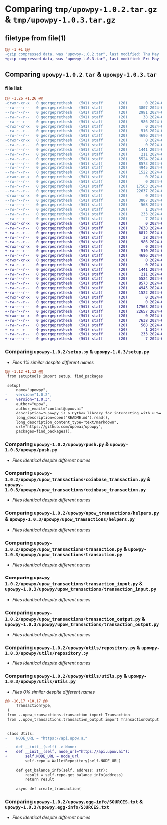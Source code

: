 # Comparing `tmp/upowpy-1.0.2.tar.gz` & `tmp/upowpy-1.0.3.tar.gz`

## filetype from file(1)

```diff
@@ -1 +1 @@
-gzip compressed data, was "upowpy-1.0.2.tar", last modified: Thu May  2 06:14:32 2024, max compression
+gzip compressed data, was "upowpy-1.0.3.tar", last modified: Fri May  3 05:27:52 2024, max compression
```

## Comparing `upowpy-1.0.2.tar` & `upowpy-1.0.3.tar`

### file list

```diff
@@ -1,26 +1,26 @@
-drwxr-xr-x   0 georgeprethesh   (501) staff       (20)        0 2024-05-02 06:14:32.755410 upowpy-1.0.2/
--rw-r--r--   0 georgeprethesh   (501) staff       (20)     3807 2024-05-02 06:14:32.755153 upowpy-1.0.2/PKG-INFO
--rw-r--r--   0 georgeprethesh   (501) staff       (20)     2981 2024-05-01 08:34:30.000000 upowpy-1.0.2/README.md
--rw-r--r--   0 georgeprethesh   (501) staff       (20)       38 2024-05-02 06:14:32.755454 upowpy-1.0.2/setup.cfg
--rw-r--r--   0 georgeprethesh   (501) staff       (20)      986 2024-05-02 06:14:00.000000 upowpy-1.0.2/setup.py
-drwxr-xr-x   0 georgeprethesh   (501) staff       (20)        0 2024-05-02 06:14:32.750753 upowpy-1.0.2/upowpy/
--rw-r--r--   0 georgeprethesh   (501) staff       (20)      516 2024-05-01 07:29:26.000000 upowpy-1.0.2/upowpy/__init__.py
--rw-r--r--   0 georgeprethesh   (501) staff       (20)     4696 2024-05-02 06:13:22.000000 upowpy-1.0.2/upowpy/push.py
-drwxr-xr-x   0 georgeprethesh   (501) staff       (20)        0 2024-05-02 06:14:32.753537 upowpy-1.0.2/upowpy/upow_transactions/
--rw-r--r--   0 georgeprethesh   (501) staff       (20)        0 2024-05-01 06:21:00.000000 upowpy-1.0.2/upowpy/upow_transactions/__init__.py
--rw-r--r--   0 georgeprethesh   (501) staff       (20)     1441 2024-05-01 07:35:56.000000 upowpy-1.0.2/upowpy/upow_transactions/coinbase_transaction.py
--rw-r--r--   0 georgeprethesh   (501) staff       (20)      211 2024-03-01 05:05:06.000000 upowpy-1.0.2/upowpy/upow_transactions/constants.py
--rw-r--r--   0 georgeprethesh   (501) staff       (20)     5524 2024-03-10 06:13:43.000000 upowpy-1.0.2/upowpy/upow_transactions/helpers.py
--rw-r--r--   0 georgeprethesh   (501) staff       (20)     8573 2024-05-01 07:36:55.000000 upowpy-1.0.2/upowpy/upow_transactions/transaction.py
--rw-r--r--   0 georgeprethesh   (501) staff       (20)     4945 2024-05-01 07:36:18.000000 upowpy-1.0.2/upowpy/upow_transactions/transaction_input.py
--rw-r--r--   0 georgeprethesh   (501) staff       (20)     1522 2024-05-01 07:36:30.000000 upowpy-1.0.2/upowpy/upow_transactions/transaction_output.py
-drwxr-xr-x   0 georgeprethesh   (501) staff       (20)        0 2024-05-02 06:14:32.754547 upowpy-1.0.2/upowpy/utils/
--rw-r--r--   0 georgeprethesh   (501) staff       (20)        0 2024-05-01 06:21:03.000000 upowpy-1.0.2/upowpy/utils/__init__.py
--rw-r--r--   0 georgeprethesh   (501) staff       (20)    17563 2024-05-01 07:48:39.000000 upowpy-1.0.2/upowpy/utils/repository.py
--rw-r--r--   0 georgeprethesh   (501) staff       (20)    22637 2024-05-01 07:48:08.000000 upowpy-1.0.2/upowpy/utils/utils.py
-drwxr-xr-x   0 georgeprethesh   (501) staff       (20)        0 2024-05-02 06:14:32.754853 upowpy-1.0.2/upowpy.egg-info/
--rw-r--r--   0 georgeprethesh   (501) staff       (20)     3807 2024-05-02 06:14:32.000000 upowpy-1.0.2/upowpy.egg-info/PKG-INFO
--rw-r--r--   0 georgeprethesh   (501) staff       (20)      568 2024-05-02 06:14:32.000000 upowpy-1.0.2/upowpy.egg-info/SOURCES.txt
--rw-r--r--   0 georgeprethesh   (501) staff       (20)        1 2024-05-02 06:14:32.000000 upowpy-1.0.2/upowpy.egg-info/dependency_links.txt
--rw-r--r--   0 georgeprethesh   (501) staff       (20)      233 2024-05-02 06:14:32.000000 upowpy-1.0.2/upowpy.egg-info/requires.txt
--rw-r--r--   0 georgeprethesh   (501) staff       (20)        7 2024-05-02 06:14:32.000000 upowpy-1.0.2/upowpy.egg-info/top_level.txt
+drwxr-xr-x   0 georgeprethesh   (501) staff       (20)        0 2024-05-03 05:27:52.251827 upowpy-1.0.3/
+-rw-r--r--   0 georgeprethesh   (501) staff       (20)     7638 2024-05-03 05:27:52.251608 upowpy-1.0.3/PKG-INFO
+-rw-r--r--   0 georgeprethesh   (501) staff       (20)     6812 2024-05-02 06:41:37.000000 upowpy-1.0.3/README.md
+-rw-r--r--   0 georgeprethesh   (501) staff       (20)       38 2024-05-03 05:27:52.251876 upowpy-1.0.3/setup.cfg
+-rw-r--r--   0 georgeprethesh   (501) staff       (20)      986 2024-05-03 05:27:13.000000 upowpy-1.0.3/setup.py
+drwxr-xr-x   0 georgeprethesh   (501) staff       (20)        0 2024-05-03 05:27:52.246685 upowpy-1.0.3/upowpy/
+-rw-r--r--   0 georgeprethesh   (501) staff       (20)      510 2024-05-03 05:19:02.000000 upowpy-1.0.3/upowpy/__init__.py
+-rw-r--r--   0 georgeprethesh   (501) staff       (20)     4696 2024-05-02 06:13:22.000000 upowpy-1.0.3/upowpy/push.py
+drwxr-xr-x   0 georgeprethesh   (501) staff       (20)        0 2024-05-03 05:27:52.249884 upowpy-1.0.3/upowpy/upow_transactions/
+-rw-r--r--   0 georgeprethesh   (501) staff       (20)        0 2024-05-01 06:21:00.000000 upowpy-1.0.3/upowpy/upow_transactions/__init__.py
+-rw-r--r--   0 georgeprethesh   (501) staff       (20)     1441 2024-05-01 07:35:56.000000 upowpy-1.0.3/upowpy/upow_transactions/coinbase_transaction.py
+-rw-r--r--   0 georgeprethesh   (501) staff       (20)      211 2024-03-01 05:05:06.000000 upowpy-1.0.3/upowpy/upow_transactions/constants.py
+-rw-r--r--   0 georgeprethesh   (501) staff       (20)     5524 2024-03-10 06:13:43.000000 upowpy-1.0.3/upowpy/upow_transactions/helpers.py
+-rw-r--r--   0 georgeprethesh   (501) staff       (20)     8573 2024-05-01 07:36:55.000000 upowpy-1.0.3/upowpy/upow_transactions/transaction.py
+-rw-r--r--   0 georgeprethesh   (501) staff       (20)     4945 2024-05-01 07:36:18.000000 upowpy-1.0.3/upowpy/upow_transactions/transaction_input.py
+-rw-r--r--   0 georgeprethesh   (501) staff       (20)     1522 2024-05-01 07:36:30.000000 upowpy-1.0.3/upowpy/upow_transactions/transaction_output.py
+drwxr-xr-x   0 georgeprethesh   (501) staff       (20)        0 2024-05-03 05:27:52.250665 upowpy-1.0.3/upowpy/utils/
+-rw-r--r--   0 georgeprethesh   (501) staff       (20)        0 2024-05-01 06:21:03.000000 upowpy-1.0.3/upowpy/utils/__init__.py
+-rw-r--r--   0 georgeprethesh   (501) staff       (20)    17563 2024-05-01 07:48:39.000000 upowpy-1.0.3/upowpy/utils/repository.py
+-rw-r--r--   0 georgeprethesh   (501) staff       (20)    22657 2024-05-03 05:25:31.000000 upowpy-1.0.3/upowpy/utils/utils.py
+drwxr-xr-x   0 georgeprethesh   (501) staff       (20)        0 2024-05-03 05:27:52.251080 upowpy-1.0.3/upowpy.egg-info/
+-rw-r--r--   0 georgeprethesh   (501) staff       (20)     7638 2024-05-03 05:27:52.000000 upowpy-1.0.3/upowpy.egg-info/PKG-INFO
+-rw-r--r--   0 georgeprethesh   (501) staff       (20)      568 2024-05-03 05:27:52.000000 upowpy-1.0.3/upowpy.egg-info/SOURCES.txt
+-rw-r--r--   0 georgeprethesh   (501) staff       (20)        1 2024-05-03 05:27:52.000000 upowpy-1.0.3/upowpy.egg-info/dependency_links.txt
+-rw-r--r--   0 georgeprethesh   (501) staff       (20)      233 2024-05-03 05:27:52.000000 upowpy-1.0.3/upowpy.egg-info/requires.txt
+-rw-r--r--   0 georgeprethesh   (501) staff       (20)        7 2024-05-03 05:27:52.000000 upowpy-1.0.3/upowpy.egg-info/top_level.txt
```

### Comparing `upowpy-1.0.2/setup.py` & `upowpy-1.0.3/setup.py`

 * *Files 1% similar despite different names*

```diff
@@ -1,12 +1,12 @@
 from setuptools import setup, find_packages
 
 setup(
     name="upowpy",
-    version="1.0.2",
+    version="1.0.3",
     author="upow",
     author_email="contact@upow.ai",
     description="upowpy is a Python library for interacting with uPow blockchain transactions, including sending funds, staking, voting, and managing nodes and validators on the blockchain",
     long_description=open("README.md").read(),
     long_description_content_type="text/markdown",
     url="https://github.com/upowai/upowpy",
     packages=find_packages(),
```

### Comparing `upowpy-1.0.2/upowpy/push.py` & `upowpy-1.0.3/upowpy/push.py`

 * *Files identical despite different names*

### Comparing `upowpy-1.0.2/upowpy/upow_transactions/coinbase_transaction.py` & `upowpy-1.0.3/upowpy/upow_transactions/coinbase_transaction.py`

 * *Files identical despite different names*

### Comparing `upowpy-1.0.2/upowpy/upow_transactions/helpers.py` & `upowpy-1.0.3/upowpy/upow_transactions/helpers.py`

 * *Files identical despite different names*

### Comparing `upowpy-1.0.2/upowpy/upow_transactions/transaction.py` & `upowpy-1.0.3/upowpy/upow_transactions/transaction.py`

 * *Files identical despite different names*

### Comparing `upowpy-1.0.2/upowpy/upow_transactions/transaction_input.py` & `upowpy-1.0.3/upowpy/upow_transactions/transaction_input.py`

 * *Files identical despite different names*

### Comparing `upowpy-1.0.2/upowpy/upow_transactions/transaction_output.py` & `upowpy-1.0.3/upowpy/upow_transactions/transaction_output.py`

 * *Files identical despite different names*

### Comparing `upowpy-1.0.2/upowpy/utils/repository.py` & `upowpy-1.0.3/upowpy/utils/repository.py`

 * *Files identical despite different names*

### Comparing `upowpy-1.0.2/upowpy/utils/utils.py` & `upowpy-1.0.3/upowpy/utils/utils.py`

 * *Files 0% similar despite different names*

```diff
@@ -10,17 +10,17 @@
     TransactionType,
 )
 from ..upow_transactions.transaction import Transaction
 from ..upow_transactions.transaction_output import TransactionOutput
 
 
 class Utils:
-    NODE_URL = "https://api.upow.ai"
 
-    def __init__(self) -> None:
+    def __init__(self, node_url="https://api.upow.ai"):
+        self.NODE_URL = node_url
         self.repo = WalletRepository(self.NODE_URL)
 
     def get_balance_info(self, address: str):
         result = self.repo.get_balance_info(address)
         return result
 
     async def create_transaction(
```

### Comparing `upowpy-1.0.2/upowpy.egg-info/SOURCES.txt` & `upowpy-1.0.3/upowpy.egg-info/SOURCES.txt`

 * *Files identical despite different names*

